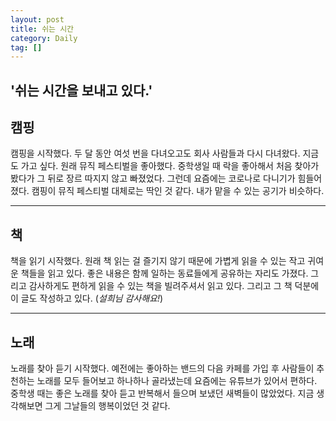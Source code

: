 ```yaml
---
layout: post
title: 쉬는 시간
category: Daily
tag: []
---
```


## '쉬는 시간을 보내고 있다.'

## 캠핑

캠핑을 시작했다. 두 달 동안 여섯 번을 다녀오고도 회사 사람들과 다시 다녀왔다. 지금도 가고 싶다. 원래 뮤직 페스티벌을 좋아했다. 중학생일 때 락을 좋아해서 처음 찾아가 봤다가 그 뒤로 장르 따지지 않고 빠졌었다. 그런데 요즘에는 코로나로 다니기가 힘들어졌다. 캠핑이 뮤직 페스티벌 대체로는 딱인 것 같다. 내가 맡을 수 있는 공기가 비슷하다.

***

## 책

책을 읽기 시작했다. 원래 책 읽는 걸 즐기지 않기 때문에 가볍게 읽을 수 있는 작고 귀여운 책들을 읽고 있다. 좋은 내용은 함께 일하는 동료들에게 공유하는 자리도 가졌다. 그리고 감사하게도 편하게 읽을 수 있는 책을 빌려주셔서 읽고 있다. 그리고 그 책 덕분에 이 글도 작성하고 있다. (*설희님 감사해요!*)

***

## 노래

노래를 찾아 듣기 시작했다. 예전에는 좋아하는 밴드의 다음 카페를 가입 후 사람들이 추천하는 노래를 모두 들어보고 하나하나 골라냈는데 요즘에는 유튜브가 있어서 편하다. 중학생 때는 좋은 노래를 찾아 듣고 반복해서 들으며 보냈던 새벽들이 많았었다. 지금 생각해보면 그게 그날들의 행복이었던 것 같다.


